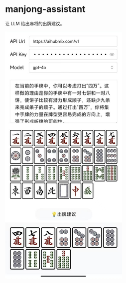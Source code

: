 # manjong-assistant

让 LLM 给出麻将的出牌建议。

<img src="https://github.com/banqinghe/manjong-assistant/blob/main/demo.jpg?raw=true" width="375" >
